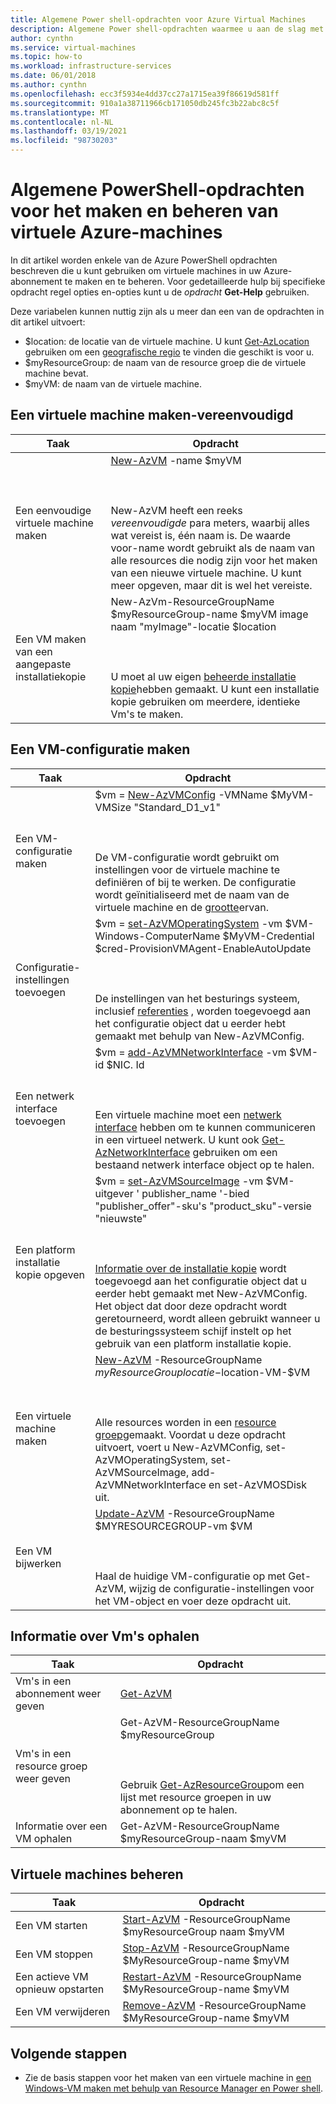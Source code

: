 ```yaml
---
title: Algemene Power shell-opdrachten voor Azure Virtual Machines
description: Algemene Power shell-opdrachten waarmee u aan de slag met het maken en beheren van virtuele machines in Azure.
author: cynthn
ms.service: virtual-machines
ms.topic: how-to
ms.workload: infrastructure-services
ms.date: 06/01/2018
ms.author: cynthn
ms.openlocfilehash: ecc3f5934e4dd37cc27a1715ea39f86619d581ff
ms.sourcegitcommit: 910a1a38711966cb171050db245fc3b22abc8c5f
ms.translationtype: MT
ms.contentlocale: nl-NL
ms.lasthandoff: 03/19/2021
ms.locfileid: "98730203"
---
```

# <a name="common-powershell-commands-for-creating-and-managing-azure-virtual-machines"></a>Algemene PowerShell-opdrachten voor het maken en beheren van virtuele Azure-machines

In dit artikel worden enkele van de Azure PowerShell opdrachten beschreven die u kunt gebruiken om virtuele machines in uw Azure-abonnement te maken en te beheren.  Voor gedetailleerde hulp bij specifieke opdracht regel opties en-opties kunt u de *opdracht* **Get-Help** gebruiken.

 

Deze variabelen kunnen nuttig zijn als u meer dan een van de opdrachten in dit artikel uitvoert:

- $location: de locatie van de virtuele machine. U kunt [Get-AzLocation](/powershell/module/az.resources/get-azlocation) gebruiken om een [geografische regio](https://azure.microsoft.com/regions/) te vinden die geschikt is voor u.
- $myResourceGroup: de naam van de resource groep die de virtuele machine bevat.
- $myVM: de naam van de virtuele machine.

## <a name="create-a-vm---simplified"></a>Een virtuele machine maken-vereenvoudigd

| Taak | Opdracht |
| ---- | ------- |
| Een eenvoudige virtuele machine maken | [New-AzVM](/powershell/module/az.compute/new-azvm) -name $myVM <BR></BR><BR></BR> New-AzVM heeft een reeks *vereenvoudigde* para meters, waarbij alles wat vereist is, één naam is. De waarde voor-name wordt gebruikt als de naam van alle resources die nodig zijn voor het maken van een nieuwe virtuele machine. U kunt meer opgeven, maar dit is wel het vereiste.|
| Een VM maken van een aangepaste installatiekopie | New-AzVm-ResourceGroupName $myResourceGroup-name $myVM image naam "myImage"-locatie $location  <BR></BR><BR></BR>U moet al uw eigen [beheerde installatie kopie](capture-image-resource.md)hebben gemaakt. U kunt een installatie kopie gebruiken om meerdere, identieke Vm's te maken. |



## <a name="create-a-vm-configuration"></a>Een VM-configuratie maken

| Taak | Opdracht |
| ---- | ------- |
| Een VM-configuratie maken |$vm = [New-AzVMConfig](/powershell/module/az.compute/new-azvmconfig) -VMName $MyVM-VMSize "Standard_D1_v1"<BR></BR><BR></BR>De VM-configuratie wordt gebruikt om instellingen voor de virtuele machine te definiëren of bij te werken. De configuratie wordt geïnitialiseerd met de naam van de virtuele machine en de [grootte](../sizes.md)ervan. |
| Configuratie-instellingen toevoegen |$vm = [set-AzVMOperatingSystem](/powershell/module/az.compute/set-azvmoperatingsystem) -vm $VM-Windows-ComputerName $MyVM-Credential $cred-ProvisionVMAgent-EnableAutoUpdate<BR></BR><BR></BR>De instellingen van het besturings systeem, inclusief [referenties](/powershell/module/microsoft.powershell.security/get-credential) , worden toegevoegd aan het configuratie object dat u eerder hebt gemaakt met behulp van New-AzVMConfig. |
| Een netwerk interface toevoegen |$vm = [add-AzVMNetworkInterface](/powershell/module/az.compute/add-azvmnetworkinterface) -vm $VM-id $NIC. Id<BR></BR><BR></BR>Een virtuele machine moet een [netwerk interface](./quick-create-powershell.md?toc=/azure/virtual-machines/windows/toc.json) hebben om te kunnen communiceren in een virtueel netwerk. U kunt ook [Get-AzNetworkInterface](/powershell/module/az.compute/add-azvmnetworkinterface) gebruiken om een bestaand netwerk interface object op te halen. |
| Een platform installatie kopie opgeven |$vm = [set-AzVMSourceImage](/powershell/module/az.compute/set-azvmsourceimage) -vm $VM-uitgever ' publisher_name '-bied "publisher_offer"-sku's "product_sku"-versie "nieuwste"<BR></BR><BR></BR>[Informatie over de installatie kopie](cli-ps-findimage.md) wordt toegevoegd aan het configuratie object dat u eerder hebt gemaakt met New-AzVMConfig. Het object dat door deze opdracht wordt geretourneerd, wordt alleen gebruikt wanneer u de besturingssysteem schijf instelt op het gebruik van een platform installatie kopie. |
| Een virtuele machine maken |[New-AzVM](/powershell/module/az.compute/new-azvm) -ResourceGroupName $myResourceGroup locatie-$location-VM-$VM<BR></BR><BR></BR>Alle resources worden in een [resource groep](../../azure-resource-manager/management/manage-resource-groups-powershell.md)gemaakt. Voordat u deze opdracht uitvoert, voert u New-AzVMConfig, set-AzVMOperatingSystem, set-AzVMSourceImage, add-AzVMNetworkInterface en set-AzVMOSDisk uit. |
| Een VM bijwerken |[Update-AzVM](/powershell/module/az.compute/update-azvm) -ResourceGroupName $MYRESOURCEGROUP-vm $VM<BR></BR><BR></BR>Haal de huidige VM-configuratie op met Get-AzVM, wijzig de configuratie-instellingen voor het VM-object en voer deze opdracht uit. |

## <a name="get-information-about-vms"></a>Informatie over Vm's ophalen

| Taak | Opdracht |
| ---- | ------- |
| Vm's in een abonnement weer geven |[Get-AzVM](/powershell/module/az.compute/get-azvm) |
| Vm's in een resource groep weer geven |Get-AzVM-ResourceGroupName $myResourceGroup<BR></BR><BR></BR>Gebruik [Get-AzResourceGroup](/powershell/module/az.resources/get-azresourcegroup)om een lijst met resource groepen in uw abonnement op te halen. |
| Informatie over een VM ophalen |Get-AzVM-ResourceGroupName $myResourceGroup-naam $myVM |

## <a name="manage-vms"></a>Virtuele machines beheren
| Taak | Opdracht |
| --- | --- |
| Een VM starten |[Start-AzVM](/powershell/module/az.compute/start-azvm) -ResourceGroupName $myResourceGroup naam $myVM |
| Een VM stoppen |[Stop-AzVM](/powershell/module/az.compute/stop-azvm) -ResourceGroupName $MyResourceGroup-name $myVM |
| Een actieve VM opnieuw opstarten |[Restart-AzVM](/powershell/module/az.compute/restart-azvm) -ResourceGroupName $MyResourceGroup-name $myVM |
| Een VM verwijderen |[Remove-AzVM](/powershell/module/az.compute/remove-azvm) -ResourceGroupName $MyResourceGroup-name $myVM |


## <a name="next-steps"></a>Volgende stappen
* Zie de basis stappen voor het maken van een virtuele machine in [een Windows-VM maken met behulp van Resource Manager en Power shell](./quick-create-powershell.md?toc=/azure/virtual-machines/windows/toc.json).
